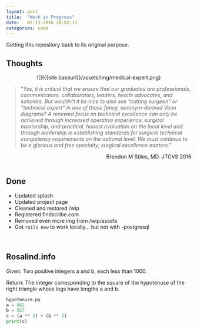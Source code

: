 ```yaml
---
layout: post
title:  "Work in Progress"
date:   02-11-2016 20:02:17
categories: code
---
```


Getting this repository back to its original purpose.

## Thoughts
<div style="text-align:center;" markdown="1">
![]({{site.baseurl}}/assets/img/medical-expert.png)
</div>

>"*Yes, it is critical that we ensure that our graduates are professionals, communicators, collaborators, leaders, health advocates, and scholars. But wouldn’t it be nice to also see “cutting surgeon” or “technical expert” in one of those fancy, acronym-derived Venn diagrams? A renewed focus on technical excellence can only be achieved through increased operative experience, surgical mentorship, and practical, honest evaluation on the local level and through leadership in establishing standards for surgical technical competency requirements on the national level. We must continue to be a glorious and free specialty; surgical excellence matters.*"

<div style="text-align:right;">Brendon M Stiles, MD. JTCVS 2016</div>

<br>

## Done

* Updated splash
* Updated project page
* Cleaned and restored /wip
* Registered findscribe.com
* Removed even more img from /wip/assets
* Got <code>rails new</code> to work locally... but not with -postgresql

<br>

## Rosalind.info

Given: Two positive integers a and b, each less than 1000.

Return: The integer corresponding to the square of the hypotenuse of the right triangle whose legs have lengths a and b.

```python
hypotenuse.py
a = 982
b = 927
c = (a ** 2) + (b ** 2)
print(c)
```

